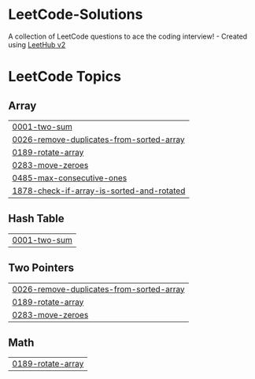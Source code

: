 # LeetCode-Solutions
A collection of LeetCode questions to ace the coding interview! - Created using [LeetHub v2](https://github.com/arunbhardwaj/LeetHub-2.0)

<!---LeetCode Topics Start-->
# LeetCode Topics
## Array
|  |
| ------- |
| [0001-two-sum](https://github.com/varchasv2005/LeetCode-Solutions/tree/master/0001-two-sum) |
| [0026-remove-duplicates-from-sorted-array](https://github.com/varchasv2005/LeetCode-Solutions/tree/master/0026-remove-duplicates-from-sorted-array) |
| [0189-rotate-array](https://github.com/varchasv2005/LeetCode-Solutions/tree/master/0189-rotate-array) |
| [0283-move-zeroes](https://github.com/varchasv2005/LeetCode-Solutions/tree/master/0283-move-zeroes) |
| [0485-max-consecutive-ones](https://github.com/varchasv2005/LeetCode-Solutions/tree/master/0485-max-consecutive-ones) |
| [1878-check-if-array-is-sorted-and-rotated](https://github.com/varchasv2005/LeetCode-Solutions/tree/master/1878-check-if-array-is-sorted-and-rotated) |
## Hash Table
|  |
| ------- |
| [0001-two-sum](https://github.com/varchasv2005/LeetCode-Solutions/tree/master/0001-two-sum) |
## Two Pointers
|  |
| ------- |
| [0026-remove-duplicates-from-sorted-array](https://github.com/varchasv2005/LeetCode-Solutions/tree/master/0026-remove-duplicates-from-sorted-array) |
| [0189-rotate-array](https://github.com/varchasv2005/LeetCode-Solutions/tree/master/0189-rotate-array) |
| [0283-move-zeroes](https://github.com/varchasv2005/LeetCode-Solutions/tree/master/0283-move-zeroes) |
## Math
|  |
| ------- |
| [0189-rotate-array](https://github.com/varchasv2005/LeetCode-Solutions/tree/master/0189-rotate-array) |
<!---LeetCode Topics End-->